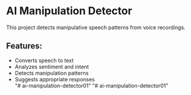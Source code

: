 # AI Manipulation Detector  
This project detects manipulative speech patterns from voice recordings.  

## Features:  
- Converts speech to text  
- Analyzes sentiment and intent  
- Detects manipulation patterns  
- Suggests appropriate responses  
"# ai-manipulation-detector01" 
"# ai-manipulation-detector01" 
